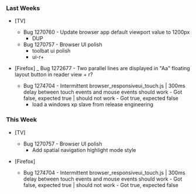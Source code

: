 
### Last Weeks ###
* [TV]
    - Bug 1270760 - Update browser app default viewport value to 1200px
        + DUP
    - Bug 1270757 - Browser UI polish
        + toolbat ui polish
        + ui-r+

* [Firefox]
    _ Bug 1272677 - Two parallel lines are displayed in "Aa" floating layout button in reader view
        + r?
    - Bug 1274704 - Intermittent browser_responsiveui_touch.js | 300ms delay between touch events and mouse events should work - Got false, expected true | should not work - Got true, expected false
        + load a windows xp slave from release engineering


### This Week ###
* [TV]
    - Bug 1270757 - Browser UI polish
        + Add spatial navigation highlight mode style

* [Firefox]
    - Bug 1274704 - Intermittent browser_responsiveui_touch.js | 300ms delay between touch events and mouse events should work - Got false, expected true | should not work - Got true, expected false
